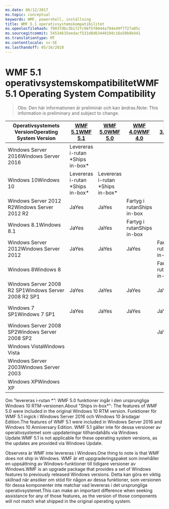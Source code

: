 ```yaml
---
ms.date: 06/12/2017
ms.topic: conceptual
keywords: WMF, powershell, inställning
title: WMF 5.1 operativsystemskompatibilitet
ms.openlocfilehash: f0037dbc3b172fc98f5f8044a794e49f7727a05c
ms.sourcegitcommit: 54534635eedacf531d8d6344019dc16a50b8b441
ms.translationtype: MT
ms.contentlocale: sv-SE
ms.lasthandoff: 05/16/2018
---
```

# <a name="wmf-51-operating-system-compatibility"></a><span data-ttu-id="93c9a-103">WMF 5.1 operativsystemskompatibilitet</span><span class="sxs-lookup"><span data-stu-id="93c9a-103">WMF 5.1 Operating System Compatibility</span></span> #

> <span data-ttu-id="93c9a-104">Obs: Den här informationen är preliminär och kan ändras.</span><span class="sxs-lookup"><span data-stu-id="93c9a-104">Note: This information is preliminary and subject to change.</span></span>

| <span data-ttu-id="93c9a-105">Operativsystemets Version</span><span class="sxs-lookup"><span data-stu-id="93c9a-105">Operating System Version</span></span> | [<span data-ttu-id="93c9a-106">WMF 5.1</span><span class="sxs-lookup"><span data-stu-id="93c9a-106">WMF 5.1</span></span>](https://aka.ms/wmf51download) | [<span data-ttu-id="93c9a-107">WMF 5.0</span><span class="sxs-lookup"><span data-stu-id="93c9a-107">WMF 5.0</span></span>](https://aka.ms/wmf5download) | [<span data-ttu-id="93c9a-108">WMF 4.0</span><span class="sxs-lookup"><span data-stu-id="93c9a-108">WMF 4.0</span></span>](https://aka.ms/wmf4download) |  [<span data-ttu-id="93c9a-109">WMF 3.0</span><span class="sxs-lookup"><span data-stu-id="93c9a-109">WMF 3.0</span></span>](https://aka.ms/wmf3download) | [<span data-ttu-id="93c9a-110">WMF 2.0</span><span class="sxs-lookup"><span data-stu-id="93c9a-110">WMF 2.0</span></span>](https://aka.ms/wmf2download) |
| ------------------------ | ----------- | ----------- | ----------- | ------------ |  ------------- |
| <span data-ttu-id="93c9a-111">Windows Server 2016</span><span class="sxs-lookup"><span data-stu-id="93c9a-111">Windows Server 2016</span></span> | <span data-ttu-id="93c9a-112">Levereras i-rutan \*</span><span class="sxs-lookup"><span data-stu-id="93c9a-112">Ships in-box\*</span></span> |  |  |  |  |
| <span data-ttu-id="93c9a-113">Windows 10</span><span class="sxs-lookup"><span data-stu-id="93c9a-113">Windows 10</span></span> | <span data-ttu-id="93c9a-114">Levereras i-rutan \*</span><span class="sxs-lookup"><span data-stu-id="93c9a-114">Ships in-box\*</span></span> | <span data-ttu-id="93c9a-115">Levereras i-rutan \*</span><span class="sxs-lookup"><span data-stu-id="93c9a-115">Ships in-box\*</span></span>  | | | |
| <span data-ttu-id="93c9a-116">Windows Server 2012 R2</span><span class="sxs-lookup"><span data-stu-id="93c9a-116">Windows Server 2012 R2</span></span>| <span data-ttu-id="93c9a-117">Ja</span><span class="sxs-lookup"><span data-stu-id="93c9a-117">Yes</span></span> | <span data-ttu-id="93c9a-118">Ja</span><span class="sxs-lookup"><span data-stu-id="93c9a-118">Yes</span></span> | <span data-ttu-id="93c9a-119">Fartyg i rutan</span><span class="sxs-lookup"><span data-stu-id="93c9a-119">Ships in-box</span></span> |  |  |
| <span data-ttu-id="93c9a-120">Windows 8.1</span><span class="sxs-lookup"><span data-stu-id="93c9a-120">Windows 8.1</span></span> | <span data-ttu-id="93c9a-121">Ja</span><span class="sxs-lookup"><span data-stu-id="93c9a-121">Yes</span></span> | <span data-ttu-id="93c9a-122">Ja</span><span class="sxs-lookup"><span data-stu-id="93c9a-122">Yes</span></span> |  <span data-ttu-id="93c9a-123">Fartyg i rutan</span><span class="sxs-lookup"><span data-stu-id="93c9a-123">Ships in-box</span></span> |  |  |
| <span data-ttu-id="93c9a-124">Windows Server 2012</span><span class="sxs-lookup"><span data-stu-id="93c9a-124">Windows Server 2012</span></span> | <span data-ttu-id="93c9a-125">Ja</span><span class="sxs-lookup"><span data-stu-id="93c9a-125">Yes</span></span> | <span data-ttu-id="93c9a-126">Ja</span><span class="sxs-lookup"><span data-stu-id="93c9a-126">Yes</span></span> | <span data-ttu-id="93c9a-127">Ja</span><span class="sxs-lookup"><span data-stu-id="93c9a-127">Yes</span></span> |  <span data-ttu-id="93c9a-128">Fartyg i rutan</span><span class="sxs-lookup"><span data-stu-id="93c9a-128">Ships in-box</span></span> | |
| <span data-ttu-id="93c9a-129">Windows 8</span><span class="sxs-lookup"><span data-stu-id="93c9a-129">Windows 8</span></span> |  |  |  | <span data-ttu-id="93c9a-130">Fartyg i rutan</span><span class="sxs-lookup"><span data-stu-id="93c9a-130">Ships in-box</span></span> | |
| <span data-ttu-id="93c9a-131">Windows Server 2008 R2 SP1</span><span class="sxs-lookup"><span data-stu-id="93c9a-131">Windows Server 2008 R2 SP1</span></span> | <span data-ttu-id="93c9a-132">Ja</span><span class="sxs-lookup"><span data-stu-id="93c9a-132">Yes</span></span> | <span data-ttu-id="93c9a-133">Ja</span><span class="sxs-lookup"><span data-stu-id="93c9a-133">Yes</span></span> | <span data-ttu-id="93c9a-134">Ja</span><span class="sxs-lookup"><span data-stu-id="93c9a-134">Yes</span></span> |  <span data-ttu-id="93c9a-135">Ja</span><span class="sxs-lookup"><span data-stu-id="93c9a-135">Yes</span></span>| <span data-ttu-id="93c9a-136">Fartyg i rutan</span><span class="sxs-lookup"><span data-stu-id="93c9a-136">Ships in-box</span></span> |
| <span data-ttu-id="93c9a-137">Windows 7 SP1</span><span class="sxs-lookup"><span data-stu-id="93c9a-137">Windows 7 SP1</span></span>  | <span data-ttu-id="93c9a-138">Ja</span><span class="sxs-lookup"><span data-stu-id="93c9a-138">Yes</span></span> | <span data-ttu-id="93c9a-139">Ja</span><span class="sxs-lookup"><span data-stu-id="93c9a-139">Yes</span></span> | <span data-ttu-id="93c9a-140">Ja</span><span class="sxs-lookup"><span data-stu-id="93c9a-140">Yes</span></span> | <span data-ttu-id="93c9a-141">Ja</span><span class="sxs-lookup"><span data-stu-id="93c9a-141">Yes</span></span> | <span data-ttu-id="93c9a-142">Fartyg i rutan</span><span class="sxs-lookup"><span data-stu-id="93c9a-142">Ships in-box</span></span> |
| <span data-ttu-id="93c9a-143">Windows Server 2008 SP2</span><span class="sxs-lookup"><span data-stu-id="93c9a-143">Windows Server 2008 SP2</span></span> | | | | <span data-ttu-id="93c9a-144">Ja</span><span class="sxs-lookup"><span data-stu-id="93c9a-144">Yes</span></span> | <span data-ttu-id="93c9a-145">Ja</span><span class="sxs-lookup"><span data-stu-id="93c9a-145">Yes</span></span> |
| <span data-ttu-id="93c9a-146">Windows Vista</span><span class="sxs-lookup"><span data-stu-id="93c9a-146">Windows Vista</span></span> | | | | | <span data-ttu-id="93c9a-147">Ja</span><span class="sxs-lookup"><span data-stu-id="93c9a-147">Yes</span></span> |
| <span data-ttu-id="93c9a-148">Windows Server 2003</span><span class="sxs-lookup"><span data-stu-id="93c9a-148">Windows Server 2003</span></span>| | | |  | <span data-ttu-id="93c9a-149">Ja</span><span class="sxs-lookup"><span data-stu-id="93c9a-149">Yes</span></span> |
| <span data-ttu-id="93c9a-150">Windows XP</span><span class="sxs-lookup"><span data-stu-id="93c9a-150">Windows XP</span></span> | | | |  | <span data-ttu-id="93c9a-151">Ja</span><span class="sxs-lookup"><span data-stu-id="93c9a-151">Yes</span></span> |


<span data-ttu-id="93c9a-152">Om ”levereras i-rutan \*”: WMF 5.0 funktioner ingår i den ursprungliga Windows 10 RTM-versionen.</span><span class="sxs-lookup"><span data-stu-id="93c9a-152">About "Ships in-box\*": The features of WMF 5.0 were included in the original Windows 10 RTM version.</span></span>
<span data-ttu-id="93c9a-153">Funktioner för WMF 5.1 ingick i Windows Server 2016 och Windows 10 årsdagar Edition.</span><span class="sxs-lookup"><span data-stu-id="93c9a-153">The features of WMF 5.1 were included in Windows Server 2016 and Windows 10 Anniversary Edition.</span></span>
<span data-ttu-id="93c9a-154">WMF 5.1 gäller inte för dessa versioner av operativsystemet som uppdateringar tillhandahålls via Windows Update.</span><span class="sxs-lookup"><span data-stu-id="93c9a-154">WMF 5.1 is not applicable for these operating system versions, as the updates are provided via Windows Update.</span></span>


<span data-ttu-id="93c9a-155">Observera är WMF inte levereras i Windows.</span><span class="sxs-lookup"><span data-stu-id="93c9a-155">One thing to note is that WMF does not ship in Windows.</span></span>
<span data-ttu-id="93c9a-156">WMF är ett uppgraderingspaket som innehåller en uppsättning av Windows-funktioner till tidigare versioner av Windows.</span><span class="sxs-lookup"><span data-stu-id="93c9a-156">WMF is an upgrade package that provides a set of Windows features to previously released Windows versions.</span></span>
<span data-ttu-id="93c9a-157">Detta kan göra en viktig skillnad när ansöker om stöd för någon av dessa funktioner, som versionen för dessa komponenter inte matchar vad levereras i det ursprungliga operativsystemet.</span><span class="sxs-lookup"><span data-stu-id="93c9a-157">This can make an important difference when seeking assistance for any of those features, as the version of those components will not match what shipped in the original operating system.</span></span>
